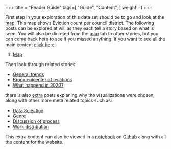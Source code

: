 +++
title = "Reader Guide"
tags=[
"Guide",
"Content",
]
weight =1
+++

First step in your exploration of this data set should be to go and look at the [map](https://kerzer.github.io/posts/map/).
This map shows Eviction count per council district. The following posts can be explored at will as they each tell a story based
on what is seen. You will also be dicreted from the [map](https://kerzer.github.io/posts/map/) tab to other stories, but you can
come back here to see if you missed anything. If you want to see all the main content [click here](https://kerzer.github.io/tags/content).

1. [Map](https://kerzer.github.io/posts/map/)

Then look through related stories
* [General trends](https://kerzer.github.io/posts/general_trends/)
* [Bronx epicenter of evictions](https://kerzer.github.io/posts/bronx/)
* [What happend in 2020?](https://kerzer.github.io/posts/2020/)


there is also [extra](https://kerzer.github.io/tags/extra) posts explaning why the visualizations were chosen, along
with other more meta related topics such as:

* [Data Selection](https://kerzer.github.io/posts/data_selection)
* [Genre](https://kerzer.github.io/posts/genre)
* [Discussion of process](https://kerzer.github.io/posts/discussion)
* [Work distribution](https://kerzer.github.io/posts/work_dist)

This extra content can also be viewed in a [notebook](https://github.com/Kerzer/Eviction_project/blob/main/project/Final_Project.ipynb) 
on [Github](https://github.com/Kerzer/Eviction_project/tree/main/project) along with all the content for the website.